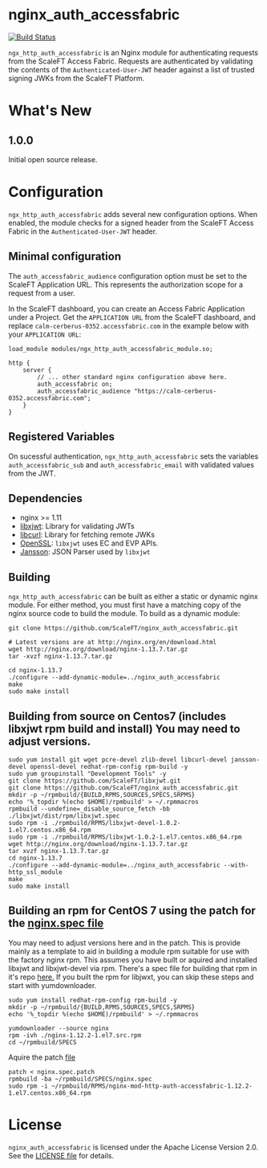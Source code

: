 # nginx_auth_accessfabric

[![Build Status](https://travis-ci.org/ScaleFT/nginx_auth_accessfabric.svg?branch=master)](https://travis-ci.org/ScaleFT/nginx_auth_accessfabric)

`ngx_http_auth_accessfabric` is an Nginx module for authenticating requests from the ScaleFT Access Fabric.  Requests are authenticated by validating the contents of the `Authenticated-User-JWT` header against a list of trusted signing JWKs from the ScaleFT Platform.

# What's New

## 1.0.0

Initial open source release.

# Configuration

`ngx_http_auth_accessfabric` adds several new configuration options. When enabled, the module checks for a signed header from the ScaleFT Access Fabric in the `Authenticated-User-JWT` header.

## Minimal configuration

The `auth_accessfabric_audience` configuration option must be set to the ScaleFT Application URL.  This represents the authorization scope for a request from a user.

In the ScaleFT dashboard, you can create an Access Fabric Application under a Project. Get the `APPLICATION URL` from the ScaleFT dashboard, and replace `calm-cerberus-0352.accessfabric.com` in the example below with your `APPLICATION URL`:

```
load_module modules/ngx_http_auth_accessfabric_module.so;

http {
    server {
        // ... other standard nginx configuration above here.
        auth_accessfabric on;
        auth_accessfabric_audience "https://calm-cerberus-0352.accessfabric.com";
    }
}

```

## Registered Variables

On sucessful authentication, `ngx_http_auth_accessfabric` sets the variables `auth_accessfabric_sub` and `auth_accessfabric_email` with validated values from the JWT. 

## Dependencies

- nginx >= 1.11
- [libxjwt](https://github.com/ScaleFT/libxjwt): Library for validating JWTs
- [libcurl](https://curl.haxx.se/libcurl/): Library for fetching remote JWKs
- [OpenSSL](https://www.openssl.org/): `libxjwt` uses EC and EVP APIs.
- [Jansson](http://www.digip.org/jansson/): JSON Parser used by `libxjwt`

## Building

`ngx_http_auth_accessfabric` can be built as either a static or dynamic nginx module.  For either method,
you must first have a matching copy of the nginx source code to build the module. To build as a dynamic module:

```
git clone https://github.com/ScaleFT/nginx_auth_accessfabric.git

# Latest versions are at http://nginx.org/en/download.html
wget http://nginx.org/download/nginx-1.13.7.tar.gz
tar -xvzf nginx-1.13.7.tar.gz

cd nginx-1.13.7
./configure --add-dynamic-module=../nginx_auth_accessfabric
make
sudo make install
```

## Building from source on Centos7 (includes libxjwt rpm build and install) You may need to adjust versions.

```
sudo yum install git wget pcre-devel zlib-devel libcurl-devel jansson-devel openssl-devel redhat-rpm-config rpm-build -y
sudo yum groupinstall "Development Tools" -y
git clone https://github.com/ScaleFT/libxjwt.git
git clone https://github.com/ScaleFT/nginx_auth_accessfabric.git 
mkdir -p ~/rpmbuild/{BUILD,RPMS,SOURCES,SPECS,SRPMS}
echo '%_topdir %(echo $HOME)/rpmbuild' > ~/.rpmmacros
rpmbuild --undefine=_disable_source_fetch -bb ./libxjwt/dist/rpm/libxjwt.spec
sudo rpm -i ./rpmbuild/RPMS/libxjwt-devel-1.0.2-1.el7.centos.x86_64.rpm
sudo rpm -i ./rpmbuild/RPMS/libxjwt-1.0.2-1.el7.centos.x86_64.rpm
wget http://nginx.org/download/nginx-1.13.7.tar.gz
tar xvzf nginx-1.13.7.tar.gz
cd nginx-1.13.7
./configure --add-dynamic-module=../nginx_auth_accessfabric --with-http_ssl_module
make
sudo make install
```

## Building an rpm for CentOS 7 using the patch for the [nginx.spec file](./dist/rpm/centos7/nginx.spec.patch)
You may need to adjust versions here and in the patch.  This is provide mainly as a template to aid in building a module rpm suitable for use with the factory nginx rpm.
This assumes you have built or aquired and installed libxjwt and libxjwt-devel via rpm. There's a spec file for building that rpm in it's repo [here.](https://github.com/ScaleFT/libxjwt/blob/master/dist/rpm/libxjwt.spec)
If you built the rpm for libjwxt, you can skip these steps and start with yumdownloader.
```
sudo yum install redhat-rpm-config rpm-build -y
mkdir -p ~/rpmbuild/{BUILD,RPMS,SOURCES,SPECS,SRPMS}
echo '%_topdir %(echo $HOME)/rpmbuild' > ~/.rpmmacros
```
```
yumdownloader --source nginx
rpm -ivh ./nginx-1.12.2-1.el7.src.rpm
cd ~/rpmbuild/SPECS
```
Aquire the patch [file](./dist/rpm/centos7/nginx.spec.patch)
```
patch < nginx.spec.patch
rpmbuild -ba ~/rpmbuild/SPECS/nginx.spec
sudo rpm -i ~/rpmbuild/RPMS/nginx-mod-http-auth-accessfabric-1.12.2-1.el7.centos.x86_64.rpm
```

# License

`nginx_auth_accessfabric` is licensed under the Apache License Version 2.0. See the [LICENSE file](./LICENSE) for details.
